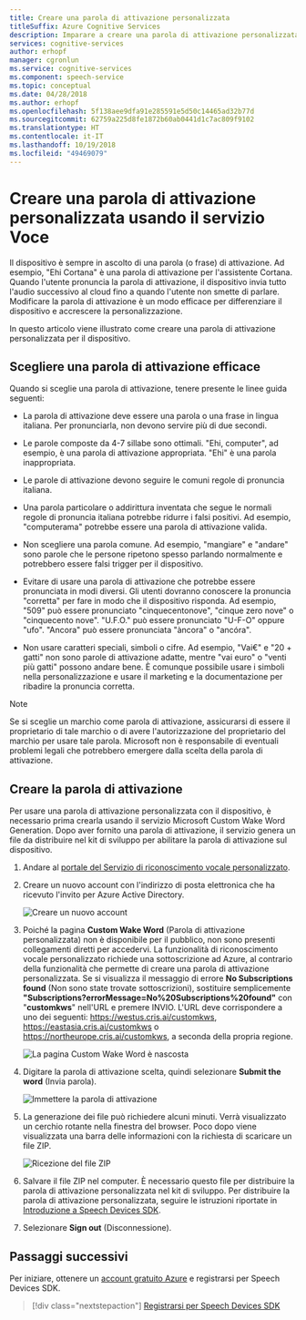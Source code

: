 ```yaml
---
title: Creare una parola di attivazione personalizzata
titleSuffix: Azure Cognitive Services
description: Imparare a creare una parola di attivazione personalizzata per Speech Devices SDK.
services: cognitive-services
author: erhopf
manager: cgronlun
ms.service: cognitive-services
ms.component: speech-service
ms.topic: conceptual
ms.date: 04/28/2018
ms.author: erhopf
ms.openlocfilehash: 5f138aee9dfa91e285591e5d50c14465ad32b77d
ms.sourcegitcommit: 62759a225d8fe1872b60ab0441d1c7ac809f9102
ms.translationtype: HT
ms.contentlocale: it-IT
ms.lasthandoff: 10/19/2018
ms.locfileid: "49469079"
---
```

# <a name="create-a-custom-wake-word-by-using-the-speech-service"></a>Creare una parola di attivazione personalizzata usando il servizio Voce

Il dispositivo è sempre in ascolto di una parola (o frase) di attivazione. Ad esempio, "Ehi Cortana" è una parola di attivazione per l'assistente Cortana. Quando l'utente pronuncia la parola di attivazione, il dispositivo invia tutto l'audio successivo al cloud fino a quando l'utente non smette di parlare. Modificare la parola di attivazione è un modo efficace per differenziare il dispositivo e accrescere la personalizzazione.

In questo articolo viene illustrato come creare una parola di attivazione personalizzata per il dispositivo.

## <a name="choose-an-effective-wake-word"></a>Scegliere una parola di attivazione efficace

Quando si sceglie una parola di attivazione, tenere presente le linee guida seguenti:

* La parola di attivazione deve essere una parola o una frase in lingua italiana. Per pronunciarla, non devono servire più di due secondi.

* Le parole composte da 4-7 sillabe sono ottimali. "Ehi, computer", ad esempio, è una parola di attivazione appropriata. "Ehi" è una parola inappropriata.

* Le parole di attivazione devono seguire le comuni regole di pronuncia italiana.

* Una parola particolare o addirittura inventata che segue le normali regole di pronuncia italiana potrebbe ridurre i falsi positivi. Ad esempio, "computerama" potrebbe essere una parola di attivazione valida.

* Non scegliere una parola comune. Ad esempio, "mangiare" e "andare" sono parole che le persone ripetono spesso parlando normalmente e potrebbero essere falsi trigger per il dispositivo.

* Evitare di usare una parola di attivazione che potrebbe essere pronunciata in modi diversi. Gli utenti dovranno conoscere la pronuncia "corretta" per fare in modo che il dispositivo risponda. Ad esempio, "509" può essere pronunciato "cinquecentonove", "cinque zero nove" o "cinquecento nove". "U.F.O." può essere pronunciato "U-F-O" oppure "ufo". "Ancora" può essere pronunciata "àncora" o "ancóra".

* Non usare caratteri speciali, simboli o cifre. Ad esempio, "Vai€" e "20 + gatti" non sono parole di attivazione adatte, mentre "vai euro" o "venti più gatti" possono andare bene. È comunque possibile usare i simboli nella personalizzazione e usare il marketing e la documentazione per ribadire la pronuncia corretta.

> [!NOTE]
> Se si sceglie un marchio come parola di attivazione, assicurarsi di essere il proprietario di tale marchio o di avere l'autorizzazione del proprietario del marchio per usare tale parola. Microsoft non è responsabile di eventuali problemi legali che potrebbero emergere dalla scelta della parola di attivazione.

## <a name="create-your-wake-word"></a>Creare la parola di attivazione

Per usare una parola di attivazione personalizzata con il dispositivo, è necessario prima crearla usando il servizio Microsoft Custom Wake Word Generation. Dopo aver fornito una parola di attivazione, il servizio genera un file da distribuire nel kit di sviluppo per abilitare la parola di attivazione sul dispositivo.

1. Andare al [portale del Servizio di riconoscimento vocale personalizzato](https://cris.ai/).

1. Creare un nuovo account con l'indirizzo di posta elettronica che ha ricevuto l'invito per Azure Active Directory. 

    ![Creare un nuovo account](media/speech-devices-sdk/wake-word-1.png)
 
1. Poiché la pagina **Custom Wake Word** (Parola di attivazione personalizzata) non è disponibile per il pubblico, non sono presenti collegamenti diretti per accedervi. La funzionalità di riconoscimento vocale personalizzato richiede una sottoscrizione ad Azure, al contrario della funzionalità che permette di creare una parola di attivazione personalizzata. Se si visualizza il messaggio di errore **No Subscriptions found** (Non sono state trovate sottoscrizioni), sostituire semplicemente **"Subscriptions?errorMessage=No%20Subscriptions%20found"** con "**customkws**" nell'URL e premere INVIO. L'URL deve corrispondere a uno dei seguenti: https://westus.cris.ai/customkws, https://eastasia.cris.ai/customkws o https://northeurope.cris.ai/customkws, a seconda della propria regione.

    ![La pagina Custom Wake Word è nascosta](media/speech-devices-sdk/wake-word-4.png)
 
1. Digitare la parola di attivazione scelta, quindi selezionare **Submit the word** (Invia parola).

    ![Immettere la parola di attivazione](media/speech-devices-sdk/wake-word-5.png)
 
1. La generazione dei file può richiedere alcuni minuti. Verrà visualizzato un cerchio rotante nella finestra del browser. Poco dopo viene visualizzata una barra delle informazioni con la richiesta di scaricare un file ZIP.

    ![Ricezione del file ZIP](media/speech-devices-sdk/wake-word-6.png)

1. Salvare il file ZIP nel computer. È necessario questo file per distribuire la parola di attivazione personalizzata nel kit di sviluppo. Per distribuire la parola di attivazione personalizzata, seguire le istruzioni riportate in [Introduzione a Speech Devices SDK](speech-devices-sdk-qsg.md).

1. Selezionare **Sign out** (Disconnessione).

## <a name="next-steps"></a>Passaggi successivi

Per iniziare, ottenere un [account gratuito Azure](https://azure.microsoft.com/free/) e registrarsi per Speech Devices SDK.

> [!div class="nextstepaction"]
> [Registrarsi per Speech Devices SDK](get-speech-devices-sdk.md)

